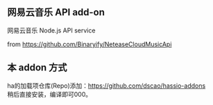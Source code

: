 ## 网易云音乐 API add-on 

网易云音乐 Node.js API service 

from https://github.com/Binaryify/NeteaseCloudMusicApi

## 本 addon 方式
ha的加载项仓库(Repo)添加：https://github.com/dscao/hassio-addons \
稍后直接安装，编译即可000。
